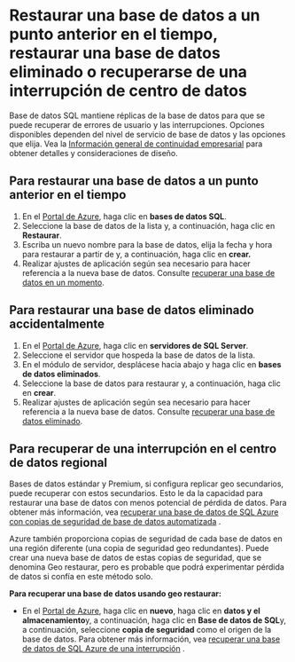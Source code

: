 <properties
    pageTitle="Solucionar problemas de copia de seguridad y restaurar con la base de datos de SQL Azure"
    description="Obtenga información sobre cómo recuperar una base de datos de nube de errores e interrupciones mediante réplicas y copias de seguridad de base de datos de SQL Azure."
    services="sql-database"
    documentationCenter=""
    authors="dalechen"
    manager="felixwu"
    editor=""/>

<tags
    ms.service="sql-database"
    ms.workload="data-management"
    ms.tgt_pltfrm="na"
    ms.devlang="na"
    ms.topic="article"
    ms.date="08/31/2016"
    ms.author="daleche"/>

# <a name="restore-a-database-to-a-previous-point-in-time-restore-a-deleted-database-or-recover-from-a-data-center-outage"></a>Restaurar una base de datos a un punto anterior en el tiempo, restaurar una base de datos eliminado o recuperarse de una interrupción de centro de datos

Base de datos SQL mantiene réplicas de la base de datos para que se puede recuperar de errores de usuario y las interrupciones. Opciones disponibles dependen del nivel de servicio de base de datos y las opciones que elija. Vea la [Información general de continuidad empresarial](sql-database-business-continuity.md) para obtener detalles y consideraciones de diseño.

## <a name="to-restore-a-database-to-a-previous-point-in-time"></a>Para restaurar una base de datos a un punto anterior en el tiempo
1.  En el [Portal de Azure](https://azure.microsoft.com/), haga clic en **bases de datos SQL**.
2.  Seleccione la base de datos de la lista y, a continuación, haga clic en **Restaurar**.
3.  Escriba un nuevo nombre para la base de datos, elija la fecha y hora para restaurar a partir de y, a continuación, haga clic en **crear.**
4.  Realizar ajustes de aplicación según sea necesario para hacer referencia a la nueva base de datos. Consulte [recuperar una base de datos en un momento](sql-database-recovery-using-backups.md#point-in-time-restore).

## <a name="to-restore-an-accidentally-deleted-database"></a>Para restaurar una base de datos eliminado accidentalmente
1.  En el [Portal de Azure](https://azure.microsoft.com/), haga clic en **servidores de SQL Server**.
2.  Seleccione el servidor que hospeda la base de datos de la lista.
3.  En el módulo de servidor, desplácese hacia abajo y haga clic en **bases de datos eliminados**.
4.  Seleccione la base de datos para restaurar y, a continuación, haga clic en **crear**.
5.  Realizar ajustes de aplicación según sea necesario para hacer referencia a la nueva base de datos. Consulte [recuperar una base de datos eliminado](sql-database-recovery-using-backups.md#deleted-database-restore).

## <a name="to-recover-from-a-regional-datacenter-outage"></a>Para recuperar de una interrupción en el centro de datos regional
Bases de datos estándar y Premium, si configura replicar geo secundarios, puede recuperar con estos secundarios. Esto le da la capacidad para restaurar una base de datos con menos potencial de pérdida de datos. Para obtener más información, vea [recuperar una base de datos de SQL Azure con copias de seguridad de base de datos automatizada](sql-database-disaster-recovery.md) .

Azure también proporciona copias de seguridad de cada base de datos en una región diferente (una copia de seguridad geo redundantes). Puede crear una nueva base de datos de estas copias de seguridad, que se denomina Geo restaurar, pero es probable que podrá experimentar pérdida de datos si confía en este método solo.

**Para recuperar una base de datos usando geo restaurar:**

- En el [Portal de Azure](https://azure.microsoft.com/), haga clic en **nuevo**, haga clic en **datos y el almacenamiento**y, a continuación, haga clic en **Base de datos de SQL**y, a continuación, seleccione **copia de seguridad** como el origen de la base de datos. Para obtener más información, vea [recuperar una base de datos de SQL Azure de una interrupción](sql-database-disaster-recovery.md) .